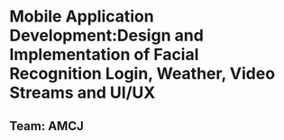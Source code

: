 # Mobile Application Development:Design and Implementation of Facial Recognition Login, Weather, Video Streams and UI/UX
## Team: AMCJ